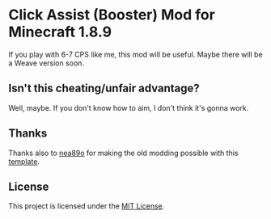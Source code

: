 # Click Assist (Booster) Mod for Minecraft 1.8.9

If you play with 6-7 CPS like me, this mod will be useful. Maybe there will be a Weave version soon.

## Isn't this cheating/unfair advantage?
Well, maybe. If you don't know how to aim, I don't think it's gonna work.

## Thanks
Thanks also to [nea89o](https://github.com/nea89o) for making the old modding possible with this [template](https://github.com/nea89o/Forge1.8.9Template).

## License
This project is licensed under the [MIT License](https://opensource.org/license/mit).
